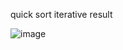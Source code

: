 quick sort iterative result

![image](https://github.com/user-attachments/assets/a0b891ac-fd15-43ae-9ba6-4ee52d07f6e0)
